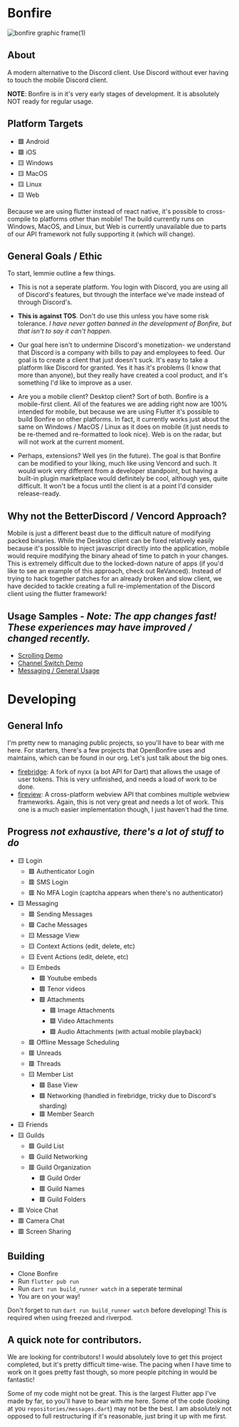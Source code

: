 # Bonfire
![bonfire graphic frame(1)](https://github.com/OpenBonfire/bonfire/assets/60072374/2c406136-9e46-4be7-85bd-b16e829d4b83)


## About
A modern alternative to the Discord client. Use Discord without ever having to touch the mobile Discord client.

**NOTE**: Bonfire is in it's very early stages of development. It is absolutely NOT ready for regular usage.

## Platform Targets
- 🟩 Android
- 🟩 iOS
- 🟨 Windows
- 🟨 MacOS
- 🟨 Linux
- 🟨 Web

Because we are using flutter instead of react native, it's possible to cross-compile to platforms other than mobile! The build currently runs on Windows, MacOS, and Linux, but Web is currently unavailable due to parts of our API framework not fully supporting it (which will change).

## General Goals / Ethic
To start, lemmie outline a few things.
- This is not a seperate platform. You login with Discord, you are using all of Discord's features, but through the interface we've made instead of through Discord's.
  
- **This is against TOS**. Don't do use this unless you have some risk tolerance. *I have never gotten banned in the development of Bonfire, but that isn't to say it can't happen*.
  
- Our goal here isn't to undermine Discord's monetization- we understand that Discord is a company with bills to pay and employees to feed. Our goal is to create a client that just doesn't suck. It's easy to take a platform like Discord for granted. Yes it has it's problems (I know that more than anyone), but they really have created a cool product, and it's something I'd like to improve as a user.
  
- Are you a mobile client? Desktop client? Sort of both. Bonfire is a mobile-first client. All of the features we are adding right now are 100% intended for mobile, but because we are using Flutter it's possible to build Bonfire on other platforms. In fact, it currently works just about the same on Windows / MacOS / Linux as it does on mobile (it just needs to be re-themed and re-formatted to look nice). Web is on the radar, but will not work at the current moment.

- Perhaps, extensions? Well yes (in the future). The goal is that Bonfire can be modified to your liking, much like using Vencord and such. It would work very different from a developer standpoint, but having a built-in plugin marketplace would definitely be cool, although yes, quite difficult. It won't be a focus until the client is at a point I'd consider release-ready.

## Why not the BetterDiscord / Vencord Approach?

Mobile is just a different beast due to the difficult nature of modifying packed binaries. While the Desktop client can be fixed relatively easily because it's possible to inject javascript directly into the application, mobile would require modifying the binary ahead of time to patch in your changes. This is extremely difficult due to the locked-down nature of apps (if you'd like to see an example of this approach, check out ReVanced). Instead of trying to hack together patches for an already broken and slow client, we have decided to tackle creating a full re-implementation of the Discord client using the flutter framework!

## Usage Samples - *Note: The app changes fast! These experiences may have improved / changed recently.*
- [Scrolling Demo](https://imgur.com/a/gFivaVV)
- [Channel Switch Demo](https://imgur.com/a/IVhby8W)
- [Messaging / General Usage](https://vimeo.com/958731239?share=copy)

# Developing
## General Info
I'm pretty new to managing public projects, so you'll have to bear with me here. For starters, there's a few projects that OpenBonfire uses and maintains, which can be found in our org. Let's just talk about the big ones.
- [firebridge](https://github.com/OpenBonfire/firebridge): A fork of nyxx (a bot API for Dart) that allows the usage of user tokens. This is very unfinished, and needs a load of work to be done.
- [fireview](https://github.com/OpenBonfire/fireview): A cross-platform webview API that combines multiple webview frameworks. Again, this is not very great and needs a lot of work. This one is a much easier implementation though, I just haven't had the time.

## Progress *not exhaustive, there's a lot of stuff to do*
- 🟨 Login
  -  🟩 Authenticator Login
  -  🟥 SMS Login
  -  🟥 No MFA Login (captcha appears when there's no authenticator)
- 🟨 Messaging
  - 🟩 Sending Messages
  - 🟩 Cache Messages
  - 🟨 Message View
  - 🟨 Context Actions (edit, delete, etc)
  - 🟨 Event Actions (edit, delete, etc)
  - 🟨 Embeds
     - 🟩 Youtube embeds
     - 🟩 Tenor videos
     - 🟩 Attachments
        - 🟩 Image Attachments
        - 🟩 Video Attachments
        - 🟩 Audio Attachments (with actual mobile playback)
  - 🟥 Offline Message Scheduling
  - 🟥 Unreads
  - 🟥 Threads
  - 🟨 Member List
    - 🟩 Base View
    - 🟩 Networking (handled in firebridge, tricky due to Discord's sharding)
    - 🟥 Member Search
- 🟨 Friends
- 🟨 Guilds
  - 🟩 Guild List
  - 🟩 Guild Networking
  - 🟥 Guild Organization
    - 🟥 Guild Order
    - 🟥 Guild Names
    - 🟥 Guild Folders
- 🟥 Voice Chat
- 🟥 Camera Chat
- 🟥 Screen Sharing

## Building
- Clone Bonfire
- Run `flutter pub run`
- Run `dart run build_runner watch` in a seperate terminal
- You are on your way!

Don't forget to run `dart run build_runner watch` before developing! This is required when using freezed and riverpod.

## A quick note for contributors.
We are looking for contributors! I would absolutely love to get this project completed, but it's pretty difficult time-wise. The pacing when I have time to work on it goes pretty fast though, so more people pitching in would be fantastic!

Some of my code might not be great. This is the largest Flutter app I've made by far, so you'll have to bear with me here. Some of the code (looking at you `repositories/messages.dart`) may not be the best. I am absolutely not opposed to full restructuring if it's reasonable, just bring it up with me first.

